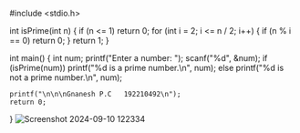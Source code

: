 #include <stdio.h>

int isPrime(int n) {
    if (n <= 1)
        return 0;
    for (int i = 2; i <= n / 2; i++) {
        if (n % i == 0)
            return 0;
    }
    return 1;
}

int main() {
    int num;
    printf("Enter a number: ");
    scanf("%d", &num);
    if (isPrime(num))
        printf("%d is a prime number.\n", num);
    else
        printf("%d is not a prime number.\n", num);

    printf("\n\n\nGnanesh P.C   192210492\n");
    return 0;
}
![Screenshot 2024-09-10 122334](https://github.com/user-attachments/assets/d77ea3f5-ccbd-4722-a46f-8fbc9ad74dde)
